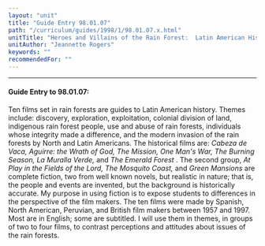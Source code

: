```yaml
---
layout: "unit"
title: "Guide Entry 98.01.07"
path: "/curriculum/guides/1998/1/98.01.07.x.html"
unitTitle: "Heroes and Villains of the Rain Forest:  Latin American History through Film"
unitAuthor: "Jeannette Rogers"
keywords: ""
recommendedFor: ""
---
```

<body>
<hr/>
<h4>
Guide Entry to 98.01.07:
</h4>
Ten films set in rain forests are guides to Latin American history.  Themes include: discovery, exploration, exploitation, colonial division of land, indigenous rain forest people, use and abuse of rain forests, individuals whose integrity made a difference, and the modern invasion of the rain forests by North and Latin Americans.  The historical films are:
<i>
Cabeza de Vaca, Aguirre: the Wrath of God, The Mission, One Man's War, The Burning Season, La Muralla Verde,
</i>
and
<i>
The Emerald Forest
</i>
.  The second group,
<i>
At Play in the Fields of the Lord, The Mosquito Coast,
</i>
and
<i>
Green Mansions
</i>
are complete fiction, two from well known novels, but realistic in nature; that is, the people and events are invented, but the background is historically accurate.  My purpose in using fiction is to expose students to differences in the perspective of the film makers.  The ten films were made by Spanish, North American, Peruvian, and British film makers between 1957 and 1997.  Most are in English; some are subtitled.  I will use them in themes, in groups of two to four films, to contrast perceptions and attitudes about issues of the rain forests.
</body>